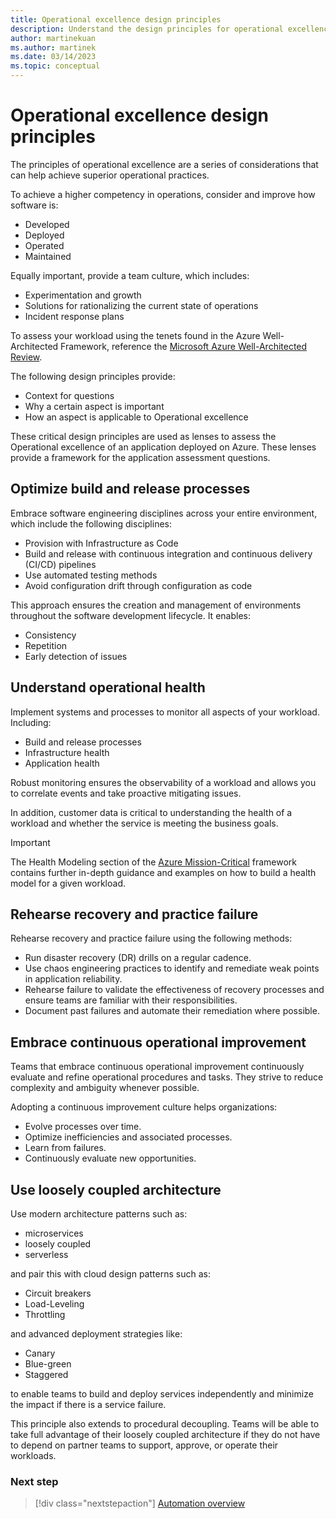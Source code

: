 ```yaml
---
title: Operational excellence design principles
description: Understand the design principles for operational excellence within the Azure Well-Architected Framework.
author: martinekuan
ms.author: martinek
ms.date: 03/14/2023
ms.topic: conceptual
---
```


# Operational excellence design principles

The principles of operational excellence are a series of considerations that can help achieve superior operational practices.

To achieve a higher competency in operations, consider and improve how software is:

- Developed
- Deployed
- Operated
- Maintained

Equally important, provide a team culture, which includes:

- Experimentation and growth
- Solutions for rationalizing the current state of operations
- Incident response plans

To assess your workload using the tenets found in the Azure Well-Architected Framework, reference the [Microsoft Azure Well-Architected Review](/assessments/?id=azure-architecture-review&mode=pre-assessment).

The following design principles provide:

- Context for questions
- Why a certain aspect is important
- How an aspect is applicable to Operational excellence

These critical design principles are used as lenses to assess the Operational excellence of an application deployed on Azure. These lenses provide a framework for the application assessment questions.

## Optimize build and release processes

Embrace software engineering disciplines across your entire environment, which include the following disciplines:
  
- Provision with Infrastructure as Code
- Build and release with continuous integration and continuous delivery (CI/CD) pipelines
- Use automated testing methods
- Avoid configuration drift through configuration as code
  
This approach ensures the creation and management of environments throughout the software development lifecycle. It enables:

- Consistency
- Repetition
- Early detection of issues
  
## Understand operational health

Implement systems and processes to monitor all aspects of your workload. Including:

- Build and release processes
- Infrastructure health
- Application health

Robust monitoring ensures the observability of a workload and allows you to correlate events and take proactive mitigating issues.

In addition, customer data is critical to understanding the health of a workload and whether the service is meeting the business goals.

> [!IMPORTANT]
> The Health Modeling section of the [Azure Mission-Critical](/azure/well-architected/mission-critical/mission-critical-health-modeling) framework contains further in-depth guidance and examples on how to build a health model for a given workload.

## Rehearse recovery and practice failure

Rehearse recovery and practice failure using the following methods:

- Run disaster recovery (DR) drills on a regular cadence.  
- Use chaos engineering practices to identify and remediate weak points in application reliability.
- Rehearse failure to validate the effectiveness of recovery processes and ensure teams are familiar with their responsibilities.
- Document past failures and automate their remediation where possible.

## Embrace continuous operational improvement

Teams that embrace continuous operational improvement continuously evaluate and refine operational procedures and tasks.
They strive to reduce complexity and ambiguity whenever possible.
  
Adopting a continuous improvement culture helps organizations:

- Evolve processes over time.
- Optimize inefficiencies and associated processes.
- Learn from failures.
- Continuously evaluate new opportunities.


## Use loosely coupled architecture

Use modern architecture patterns such as:

- microservices
- loosely coupled 
- serverless 

and pair this with cloud design patterns such as:

- Circuit breakers
- Load-Leveling
- Throttling

and advanced deployment strategies like:

- Canary
- Blue-green 
- Staggered

 to enable teams to build and deploy services independently and minimize the impact if there is a service failure.
  
This principle also extends to procedural decoupling. Teams will be able to take full advantage of their loosely coupled architecture if they do not have to depend on partner teams to support, approve, or operate their workloads.

### Next step

> [!div class="nextstepaction"]
> [Automation overview](automation-overview.md)
